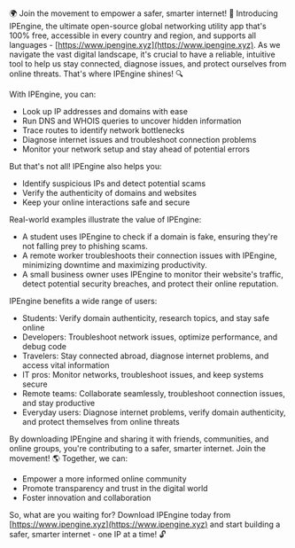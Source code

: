 🌍️ Join the movement to empower a safer, smarter internet! 🚀 Introducing IPEngine, the ultimate open-source global networking utility app that's 100% free, accessible in every country and region, and supports all languages - [https://www.ipengine.xyz](https://www.ipengine.xyz). As we navigate the vast digital landscape, it's crucial to have a reliable, intuitive tool to help us stay connected, diagnose issues, and protect ourselves from online threats. That's where IPEngine shines! 🔍️

With IPEngine, you can:

* Look up IP addresses and domains with ease
* Run DNS and WHOIS queries to uncover hidden information
* Trace routes to identify network bottlenecks
* Diagnose internet issues and troubleshoot connection problems
* Monitor your network setup and stay ahead of potential errors

But that's not all! IPEngine also helps you:

* Identify suspicious IPs and detect potential scams
* Verify the authenticity of domains and websites
* Keep your online interactions safe and secure

Real-world examples illustrate the value of IPEngine:

* A student uses IPEngine to check if a domain is fake, ensuring they're not falling prey to phishing scams.
* A remote worker troubleshoots their connection issues with IPEngine, minimizing downtime and maximizing productivity.
* A small business owner uses IPEngine to monitor their website's traffic, detect potential security breaches, and protect their online reputation.

IPEngine benefits a wide range of users:

* Students: Verify domain authenticity, research topics, and stay safe online
* Developers: Troubleshoot network issues, optimize performance, and debug code
* Travelers: Stay connected abroad, diagnose internet problems, and access vital information
* IT pros: Monitor networks, troubleshoot issues, and keep systems secure
* Remote teams: Collaborate seamlessly, troubleshoot connection issues, and stay productive
* Everyday users: Diagnose internet problems, verify domain authenticity, and protect themselves from online threats

By downloading IPEngine and sharing it with friends, communities, and online groups, you're contributing to a safer, smarter internet. Join the movement! 🌎️ Together, we can:

* Empower a more informed online community
* Promote transparency and trust in the digital world
* Foster innovation and collaboration

So, what are you waiting for? Download IPEngine today from [https://www.ipengine.xyz](https://www.ipengine.xyz) and start building a safer, smarter internet - one IP at a time! 🔓️